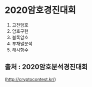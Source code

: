 <h1>
    2020암호경진대회
</h1>

1. 고전암호
2. 암호구현
3. 블록암호
4. 부채널분석
5. 해시함수



<h2>출처 : 2020암호분석경진대회</h2>

(http://cryptocontest.kr/)

